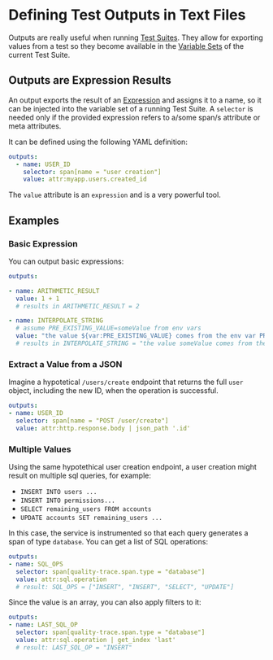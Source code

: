 # Defining Test Outputs in Text Files

Outputs are really useful when running [Test Suites](../concepts/test-suites). They allow for exporting values from a test so they become available in the [Variable Sets](../concepts/variable-sets.md) of the current Test Suite.

## Outputs are Expression Results

An output exports the result of an [Expression](../concepts/expressions) and assigns it to a name, so it can be injected into the variable set of a running Test Suite.
A `selector` is needed only if the provided expression refers to a/some span/s attribute or meta attributes.

It can be defined using the following YAML definition:

```yaml
outputs:
  - name: USER_ID
    selector: span[name = "user creation"]
    value: attr:myapp.users.created_id
```

The `value` attribute is an `expression` and is a very powerful tool.

## Examples

### Basic Expression

You can output basic expressions:

```yaml
outputs:

- name: ARITHMETIC_RESULT
  value: 1 + 1
  # results in ARITHMETIC_RESULT = 2

- name: INTERPOLATE_STRING
  # assume PRE_EXISTING_VALUE=someValue from env vars
  value: "the value ${var:PRE_EXISTING_VALUE} comes from the env var PRE_EXISTING_VALUE"
  # results in INTERPOLATE_STRING = "the value someValue comes from the env var PRE_EXISTING_VALUE
```

### Extract a Value from a JSON

Imagine a hypotetical `/users/create` endpoint that returns the full `user` object, including the new ID, when the operation is successful.

```yaml
outputs:
- name: USER_ID
  selector: span[name = "POST /user/create"]
  value: attr:http.response.body | json_path '.id'
```

### Multiple Values

Using the same hypotethical user creation endpoint, a user creation might result on multiple sql queries, for example:

- `INSERT INTO users ...`
- `INSERT INTO permissions...`
- `SELECT remaining_users FROM accounts`
- `UPDATE accounts SET remaining_users ...`

In this case, the service is instrumented so that each query generates a span of type `database`.
You can get a list of SQL operations:

```yaml
outputs:
- name: SQL_OPS
  selector: span[quality-trace.span.type = "database"]
  value: attr:sql.operation
  # result: SQL_OPS = ["INSERT", "INSERT", "SELECT", "UPDATE"]
```

Since the value is an array, you can also apply filters to it:

```yaml
outputs:
- name: LAST_SQL_OP
  selector: span[quality-trace.span.type = "database"]
  value: attr:sql.operation | get_index 'last'
  # result: LAST_SQL_OP = "INSERT"
```
